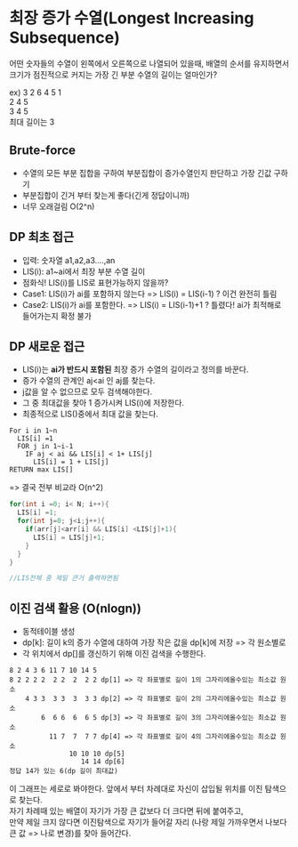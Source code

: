 # 최장 증가 수열(Longest Increasing Subsequence)

어떤 숫자들의 수열이 왼쪽에서 오른쪽으로 나열되어 있을때, 배열의 순서를 유지하면서 크기가 점진적으로 커지는 가장 긴 부분 수열의 길이는 얼마인가?

ex) 3 2 6 4 5 1  
2 4 5  
3 4 5  
최대 길이는 3

## Brute-force

- 수열의 모든 부분 집합을 구하여 부분집합이 증가수열인지 판단하고 가장 긴값 구하기
- 부분집합이 긴거 부터 찾는게 좋다(긴게 정답이니까)
- 너무 오래걸림 O(2^n)

## DP 최초 접근

- 입력: 숫자열 a1,a2,a3....,an
- LIS(i): a1~ai에서 최장 부분 수열 길이
- 점화식! LIS(i)를 LIS로 표현가능하지 않을까?
- Case1: LIS(i)가 ai를 포함하지 않는다 => LIS(i) = LIS(i-1) ? 이건 완전히 틀림
- Case2: LIS(i)가 ai를 포함한다. => LIS(i) = LIS(i-1)+1 ? 틀렸다! ai가 최적해로 들어가는지 확정 불가

## DP 새로운 접근

- LIS(i)는 **ai가 반드시 포함된** 최장 증가 수열의 길이라고 정의를 바꾼다.
- 증가 수열의 관계인 aj<ai 인 aj를 찾는다.
- j값을 알 수 없으므로 모두 검색해야한다.
- 그 중 최대값을 찾아 1 증가시켜 LIS(i)에 저장한다.
- 최종적으로 LIS()중에서 최대 값을 찾는다.

```
For i in 1~n
  LIS[i] =1
  FOR j in 1~i-1
    IF aj < ai && LIS[i] < 1+ LIS[j]
      LIS[i] = 1 + LIS[j]
RETURN max LIS[]
```

=> 결국 전부 비교라 O(n^2)

```java
for(int i =0; i< N; i++){
  LIS[i] =1;
  for(int j=0; j<i;j++){
    if(arr[j]<arr[i] && LIS[i] <LIS[j]+1){
      LIS[i] = LIS[j]+1;
    }
  }
}

//LIS전체 중 제일 큰거 출력하면됨
```

## 이진 검색 활용 (O(nlogn))

- 동적테이블 생성
- dp[k]: 길이 k의 증가 수열에 대하여 가장 작은 값을 dp[k]에 저장 => 각 원소별로
- 각 위치에서 dp[]를 갱신하기 위해 이진 검색을 수행한다.

```
8 2 4 3 6 11 7 10 14 5
8 2 2 2 2  2 2  2  2 2 dp[1] => 각 좌표별로 길이 1의 그자리에올수있는 최소값 원소
    4 3 3  3 3  3  3 3 dp[2] => 각 좌표별로 길이 2의 그자리에올수있는 최소값 원소
        6  6 6  6  6 5 dp[3] => 각 좌표별로 길이 3의 그자리에올수있는 최소값 원소
          11 7  7  7 7 dp[4] => 각 좌표별로 길이 4의 그자리에올수있는 최소값 원소
               10 10 10 dp[5]
                  14 14 dp[6]
정답 14가 있는 6(dp 길이 최대값)
```

이 그래프는 세로로 봐야한다. 앞에서 부터 차례대로 자신이 삽입될 위치를 이진 탐색으로 찾는다.  
자기 차례때 있는 배열이 자기가 가장 큰 값보다 더 크다면 뒤에 붙여주고,  
만약 제일 크지 않다면 이진탐색으로 자기가 들어갈 자리 (나랑 제일 가까우면서 나보다 큰 값 => 나로 변경)를 찾아 들어간다.
